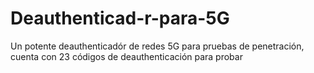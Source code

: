 # Deauthenticad-r-para-5G
Un potente deauthenticadór de redes 5G para pruebas de penetración, cuenta con 23 códigos de deauthenticación para probar
